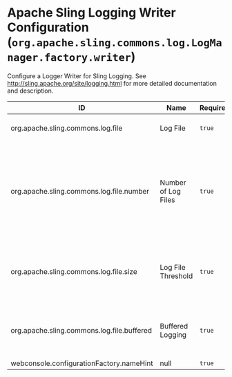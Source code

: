 # Apache Sling Logging Writer Configuration (`org.apache.sling.commons.log.LogManager.factory.writer`)

Configure a Logger Writer for Sling Logging. See http://sling.apache.org/site/logging.html for more detailed documentation and description.

| ID  | Name | Required | Type | Default value | Description |
| --- | ---- | -------- | ---- | ------------- | ----------- |
| org.apache.sling.commons.log.file | Log File | `true` | `String` | `[logs/error.log]` | The name and path of the log file. If this is empty, logging goes to standard output (the console). If this path is relative it is resolved below ${sling.home}. |
| org.apache.sling.commons.log.file.number | Number of Log Files | `true` | `Integer` | `[5]` | The number of log files to keep. When the threshold of the log file reaches the configured maximum (see Log File Threshold), the log file is copied and a new log file is created. This setting specifies how many generations (incl. the active log file) should be kept. This is a positive numeric value. The default value is 5. If the Log File Threshold property specifies time/date controlled log file rotation, log file deletion can be disabled by setting the number of log files to '0'. Warning: setting this to a high number (more than 20) may be expensive on some file-systems, because all files need to be renamed when log files are rotated. |
| org.apache.sling.commons.log.file.size | Log File Threshold | `true` | `String` | `['.'yyyy-MM-dd]` | Controls the rotation of the log file by setting a maximum file size or a time/date schedule at which to rotate the log file. A size limit can be specified setting a pure number indicating the number of bytes or a number with a size indicator KB, MB, or GB (case is ignored). A time/date schedule can be specified as a java.util.SimpleDateFormat pattern. The default is "'.'yyyy-MM-dd" (daily log rotation). |
| org.apache.sling.commons.log.file.buffered | Buffered Logging | `true` | `Boolean` | `[false]` | By default logging events are immediately written to disk and will not be lost in case your application exits without properly closing appenders. If set to true  and if appenders are not closed properly when your application exits, then logging events not yet written to disk may be lost. See http://logback.qos.ch/manual/encoders.html#immediateFlush |
| webconsole.configurationFactory.nameHint | null | `true` | `String` | `[{org.apache.sling.commons.log.file}]` | null |
